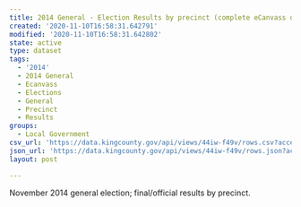```yaml
---
title: 2014 General - Election Results by precinct (complete eCanvass dataset)
created: '2020-11-10T16:58:31.642791'
modified: '2020-11-10T16:58:31.642802'
state: active
type: dataset
tags:
  - '2014'
  - 2014 General
  - Ecanvass
  - Elections
  - General
  - Precinct
  - Results
groups:
  - Local Government
csv_url: 'https://data.kingcounty.gov/api/views/44iw-f49v/rows.csv?accessType=DOWNLOAD'
json_url: 'https://data.kingcounty.gov/api/views/44iw-f49v/rows.json?accessType=DOWNLOAD'
layout: post

---
```

November 2014 general election; final/official results by precinct.
